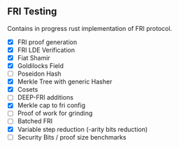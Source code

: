 ## FRI Testing

Contains in progress rust implementation of FRI protocol. 

- [x] FRI proof generation 
- [x] FRI LDE Verification
- [x] Fiat Shamir
- [x] Goldilocks Field
- [ ] Poseidon Hash
- [x] Merkle Tree with generic Hasher
- [x] Cosets
- [ ] DEEP-FRI additions
- [x] Merkle cap to fri config
- [ ] Proof of work for grinding
- [ ] Batched FRI
- [x] Variable step reduction (-arity bits reduction)
- [ ] Security Bits / proof size benchmarks 
